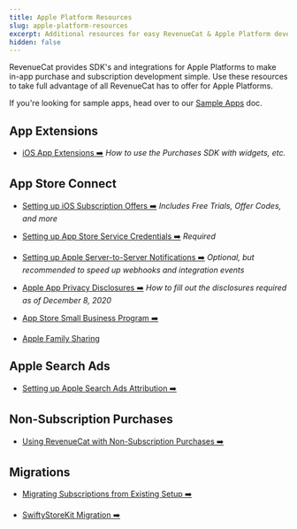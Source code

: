 ```yaml
---
title: Apple Platform Resources
slug: apple-platform-resources
excerpt: Additional resources for easy RevenueCat & Apple Platform development
hidden: false
---
```


RevenueCat provides SDK's and integrations for Apple Platforms to make in-app purchase and subscription development simple. Use these resources to take full advantage of all RevenueCat has to offer for Apple Platforms.

If you're looking for sample apps, head over to our [Sample Apps](/platform-resources/sample-apps) doc.

## App Extensions

- [iOS App Extensions ➡️](/getting-started/configuring-sdk/ios-app-extensions)
  _How to use the Purchases SDK with widgets, etc._

## App Store Connect

- [Setting up iOS Subscription Offers ➡️](/subscription-guidance/subscription-offers/ios-subscription-offers)
  _Includes Free Trials, Offer Codes, and more_

- [Setting up App Store Service Credentials ➡️](/service-credentials/itunesconnect-app-specific-shared-secret)
  _Required_

- [Setting up Apple Server-to-Server Notifications ➡️](/platform-resources/server-notifications/apple-server-notifications)
  _Optional, but recommended to speed up webhooks and integration events_

- [Apple App Privacy Disclosures ➡️](/platform-resources/apple-platform-resources/apple-app-privacy)
  _How to fill out the disclosures required as of December 8, 2020_

- [App Store Small Business Program ➡️](/platform-resources/apple-platform-resources/app-store-small-business-program)

- [Apple Family Sharing](/platform-resources/apple-platform-resources/apple-family-sharing)

## Apple Search Ads

- [Setting up Apple Search Ads Attribution ➡️](/integrations/attribution/apple-search-ads)

## Non-Subscription Purchases

- [Using RevenueCat with Non-Subscription Purchases ➡️](/platform-resources/non-subscriptions)

## Migrations

- [Migrating Subscriptions from Existing Setup ➡️](/migrating-to-revenuecat/migrating-existing-subscriptions)

- [SwiftyStoreKit Migration ➡️](/migrating-to-revenuecat/swiftystorekit)
